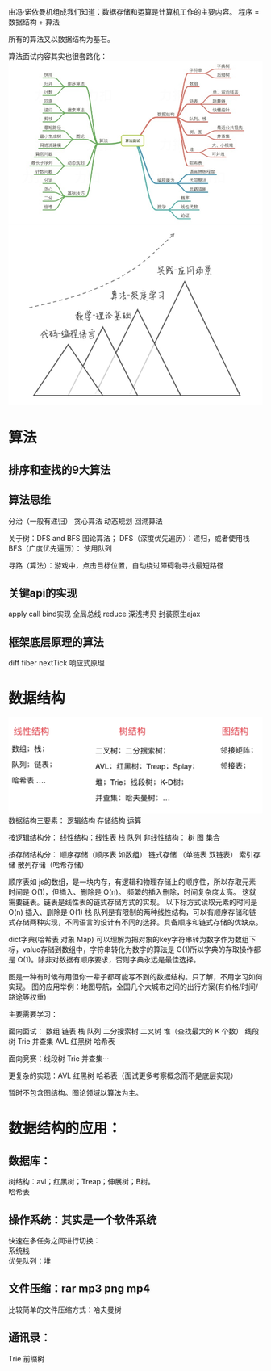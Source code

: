 
由冯·诺依曼机组成我们知道：数据存储和运算是计算机工作的主要内容。
程序 = 数据结构 + 算法

所有的算法又以数据结构为基石。

算法面试内容其实也很套路化：
![IMG_2561](https://raw.githubusercontent.com/ayrikiya/pic-store/main/note/IMG_2561.jpeg)
![IMG_1586](https://raw.githubusercontent.com/ayrikiya/pic-store/main/note/IMG_1586.png)

# 算法
## 排序和查找的9大算法

## 算法思维
分治（一般有递归）
贪心算法
动态规划
回溯算法

关于树：DFS and BFS
图论算法；
DFS（深度优先遍历）：递归，或者使用栈
BFS（广度优先遍历）： 使用队列

寻路（算法）：游戏中，点击目标位置，自动绕过障碍物寻找最短路径

## 关键api的实现
apply call bind实现
全局总线
reduce
深浅拷贝
封装原生ajax

## 框架底层原理的算法
diff
fiber
nextTick
响应式原理


# 数据结构
![三大结构](https://raw.githubusercontent.com/ayrikiya/pic-store/main/note/%E4%B8%89%E5%A4%A7%E7%BB%93%E6%9E%84.png)
数据结构三要素： 逻辑结构 存储结构 运算

按逻辑结构分：
  线性结构：线性表 栈 队列 
  非线性结构： 树 图 集合
  
按存储结构分：
  顺序存储（顺序表 如数组）
  链式存储 （单链表 双链表）
  索引存储
  散列存储（哈希存储）

顺序表如 js的数组，是一块内存，有逻辑和物理存储上的顺序性，所以存取元素时间是 O(1)，但插入、删除是 O(n)。
频繁的插入删除，时间复杂度太高。
这就需要链表。链表是线性表的链式存储方式的实现。
以下标方式读取元素的时间是 O(n)
插入、删除是 O(1)
栈 队列是有限制的两种线性结构，可以有顺序存储和链式存储两种实现，不同语言的设计有不同的选择。具备顺序和链式存储的优缺点。

dict字典(哈希表 对象 Map) 可以理解为把对象的key字符串转为数字作为数组下标，value存储到数组中，字符串转化为数字的算法是 O(1)所以字典的存取操作都是 O(1)。除非对数据有顺序要求，否则字典永远是最佳选择。

图是一种有时候有用但你一辈子都可能写不到的数据结构。只了解，不用学习如何实现。
图的应用举例：地图导航，全国几个大城市之间的出行方案(有价格/时间/路途等权重)

主要需要学习：

面向面试：
数组 链表 栈 队列
二分搜索树
二叉树
堆（查找最大的 K 个数）
线段树
Trie
并查集
AVL
红黑树
哈希表

面向竞赛：线段树 Trie 并查集···

更复杂的实现：AVL 红黑树 哈希表（面试更多考察概念而不是底层实现）

暂时不包含图结构。图论领域以算法为主。



# 数据结构的应用：

## 数据库：
树结构：avl；红黑树；Treap；伸展树；B树。     
哈希表

## 操作系统：其实是一个软件系统   
快速在多任务之间进行切换：         
系统栈        
优先队列：堆

## 文件压缩：rar mp3 png mp4
比较简单的文件压缩方式：哈夫曼树

## 通讯录：
Trie 前缀树
